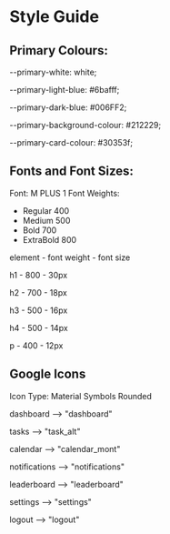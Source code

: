 # Style Guide

## Primary Colours:
--primary-white: white;

--primary-light-blue: #6bafff;

--primary-dark-blue: #006FF2;

--primary-background-colour: #212229;

--primary-card-colour: #30353f;

## Fonts and Font Sizes:
Font: M PLUS 1
Font Weights: 
- Regular 400
- Medium 500
- Bold 700
- ExtraBold 800

element - font weight - font size

h1 - 800 - 30px

h2 - 700 - 18px

h3 - 500 - 16px

h4 - 500 - 14px

p - 400 - 12px

## Google Icons
Icon Type: Material Symbols Rounded

dashboard --> "dashboard"

tasks --> "task_alt"

calendar --> "calendar_mont"

notifications --> "notifications"

leaderboard --> "leaderboard"

settings --> "settings"

logout --> "logout"